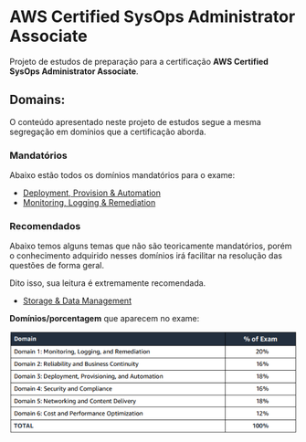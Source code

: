 # AWS Certified SysOps Administrator Associate

Projeto de estudos de preparação para a certificação **AWS Certified SysOps Administrator Associate**.

## Domains:

O conteúdo apresentado neste projeto de estudos segue a mesma segregação em domínios que a certificação aborda.

### Mandatórios

Abaixo estão todos os domínios mandatórios para o exame:

- [Deployment, Provision & Automation](./domains/deployment-provision-and-automation/README.md)
- [Monitoring, Logging & Remediation](./domains/monitoring-logging-and-remediation/README.md)

### Recomendados

Abaixo temos alguns temas que não são teoricamente mandatórios, porém o conhecimento adquirido nesses domínios irá facilitar na resolução das questões de forma geral.

Dito isso, sua leitura é extremamente recomendada.

- [Storage & Data Management](./domains/storage-and-data-management/README.md)


**Domínios/porcentagem** que aparecem no exame:

![certification-domains](./images/aws-certified-sysops-admin-domains.png)